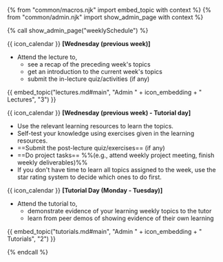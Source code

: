 {% from "common/macros.njk" import embed_topic with context %}
{% from "common/admin.njk" import show_admin_page with context %}

{% call show_admin_page("weeklySchedule") %}
<div id="main">

{{ icon_calendar }} **[Wednesday (previous week)]**<br>

* Attend the lecture to, 
  * see a recap of the preceding week's topics
  * get an introduction to the current week's topics
  * submit the in-lecture quiz/activities (if any)

<div class="indented-level2">
{{ embed_topic("lectures.md#main", "Admin " + icon_embedding + " Lectures", "3") }}
</div>

<p/>

{{ icon_calendar }} **[Wednesday (previous week) - Tutorial day]**<br>
 
 * Use the relevant learning resources to learn the topics.
 * Self-test your knowledge using exercises given in the learning resources. 
 * ==Submit the post-lecture quiz/exercises== (if any)
 * ==Do project tasks== %%(e.g., attend weekly project meeting, finish weekly deliverables)%%
 * If you don't have time to learn all topics assigned to the week, use the star rating system to decide which ones to do first.

<p/>

{{ icon_calendar }} **[Tutorial Day (Monday - Tuesday)]**<br>
 
* Attend the tutorial to,
  * demonstrate evidence of your learning weekly topics to the tutor
  * learn from peer demos of showing evidence of their own learning

<div class="indented-level2">
{{ embed_topic("tutorials.md#main", "Admin " + icon_embedding + " Tutorials", "2") }}
</div>


</div>

{% endcall %}
